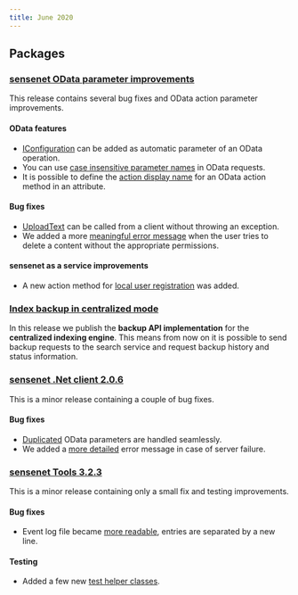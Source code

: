```yaml
---
title: June 2020
---
```


## Packages

### [sensenet OData parameter improvements](https://github.com/SenseNet/sensenet/releases/tag/odata-action-parameters)
This release contains several bug fixes and OData action parameter improvements.

#### OData features
- [IConfiguration](https://github.com/sensenet/sensenet/issues/986) can be added as automatic parameter of an OData operation.
- You can use [case insensitive parameter names](https://github.com/sensenet/sensenet/issues/837) in OData requests.
- It is possible to define the [action display name](https://github.com/sensenet/sensenet/issues/974) for an OData action method in an attribute.

#### Bug fixes
- [UploadText](https://github.com/sensenet/sensenet/issues/980) can be called from a client without throwing an exception.
- We added a more [meaningful error message](https://github.com/sensenet/sensenet/issues/849) when the user tries to delete a content without the appropriate permissions.

#### sensenet as a service improvements
- A new action method for [local user registration](https://github.com/sensenet/sensenet/issues/944) was added.

### [Index backup in centralized mode](https://github.com/SenseNet/sn-search-lucene29/releases/tag/index-backup-centralized)

In this release we publish the **backup API implementation** for the **centralized indexing engine**. This means from now on it is possible to send backup requests to the search service and request backup history and status information.

### [sensenet .Net client 2.0.6](https://github.com/SenseNet/sn-client-dotnet/releases/tag/v2.0.6)
This is a minor release containing a couple of bug fixes.

#### Bug fixes
- [Duplicated](https://github.com/sensenet/sn-client-dotnet/issues/34) OData parameters are handled seamlessly.
- We added a [more detailed](https://github.com/sensenet/sn-client-dotnet/issues/40) error message in case of server failure.

### [sensenet Tools 3.2.3](https://github.com/SenseNet/sn-tools/releases/tag/v3.2.3)
This is a minor release containing only a small fix and testing improvements.

#### Bug fixes
- Event log file became [more readable](https://github.com/sensenet/sn-tools/issues/48), entries are separated by a new line.

#### Testing
- Added a few new [test helper classes](https://github.com/sensenet/sn-tools/issues/46).